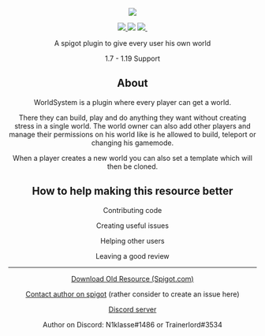 <p align="center">
        <img src="https://github.com/CrazyCloudCraft/worldsystem-depecated/raw/master/.github/Worldsystemlogo_V24X.png" />
</p>
<p align="center">
    <a href="https://github.com/CrazyCloudCraft/worldsystem-depecated/actions/workflows/codacy.yml">
        <img src="https://github.com/CrazyCloudCraft/worldsystem-depecated/actions/workflows/codacy.yml/badge.svg" />
    </a>
    <a hreg="https://github.com/CrazyCloudCraft/worldsystem-depecated/releases">
        <img src="https://img.shields.io/github/downloads/CrazyCloudCraft/worldsystem-depecated/total?color=green&label=All%20Downloads&style=plastic" />
    </a>
    <a href="https://github.com/CrazyCloudCraft/worldsystem-depecated/releases/v2.4.31-beta2%2312">
        <img src="[https://img.shields.io/github/downloads/CrazyCloudCraft/worldsystem-depecated/v2.4.31-beta2%2312/total?color=green&label=v2.4.31-beta2%2312%20Downloads&style=plastic](https://img.shields.io/github/downloads-pre/CrazyCloudCraft/worldsystem-depecated/v2.4.31-beta2%252312/total?color=lime&label=Downloads%20latest&logo=github&style=plastic)" />
        <img src="" />
</a>

<p align="center">
  <a>A spigot plugin to give every user his own world</a>
</p>
<p align="center">
  <a>1.7 - 1.19 Support</a>
</p>
<!--
 <p align="center">
  <a href="https://github.com/CrazyCloudCraft/worldsystem-depecated/tree/v2.4.31-beta2">View N1klasse trying to integrade features</a>
 </p>
-->
<h2 align="center">
    About
</h2>
<p align="center">
  <a>WorldSystem is a plugin where every player can get a world.</a>
</p>
<p align="center">
  <a>There they can build, play and do anything they want without creating stress in a single world. The world owner can also add other players and manage their permissions on his world like is he allowed to build, teleport or changing his gamemode.</a>
</p>
<p align="center">
  <a>When a player creates a new world you can also set a template which will then be cloned.</a>
</p>
<h2 align="center">
    How to help making this resource better
</h2>
<p align="center">
  <a>Contributing code</a>
</p>
<p align="center">
  <a>Creating useful issues</a>
</p>
<p align="center">
  <a>Helping other users</a>
</p>
<p align="center">
  <a>Leaving a good review</a>
</p>
  
***
<p align="center">
  <a href="https://www.spigotmc.org/resources/49756/">Download Old Resource (Spigot.com)</a>
</p>
<p align="center">
  <a href="https://www.spigotmc.org/conversations/add?to=buzcraft">Contact author on spigot</a>
  <a>(rather consider to create an issue here)</a>
</p>
<p align="center">
  <a href="https://discord.gg/WYz7Qck">Discord server</a>
</p>
<p align="center">
  <a>Author on Discord: N1klasse#1486 or Trainerlord#3534</a>
</p>
